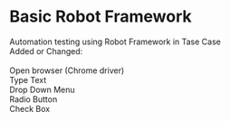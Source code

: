# Basic Robot Framework
Automation testing using Robot Framework in Tase Case<br>
Added or Changed: <br><br>
Open browser (Chrome driver)<br>
Type Text<br>
Drop Down Menu <br>
Radio Button <br>
Check Box 

